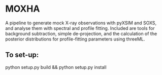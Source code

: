 # MOXHA

A pipeline to generate mock X-ray observations with pyXSIM and SOXS, and analyse them with spectral and profile fitting. Included are tools for background subtraction, simple de-projection, and the calculation of the posterior distributions for profile-fitting parameters using threeML.

## To set-up:
python setup.py build && python setup.py install
